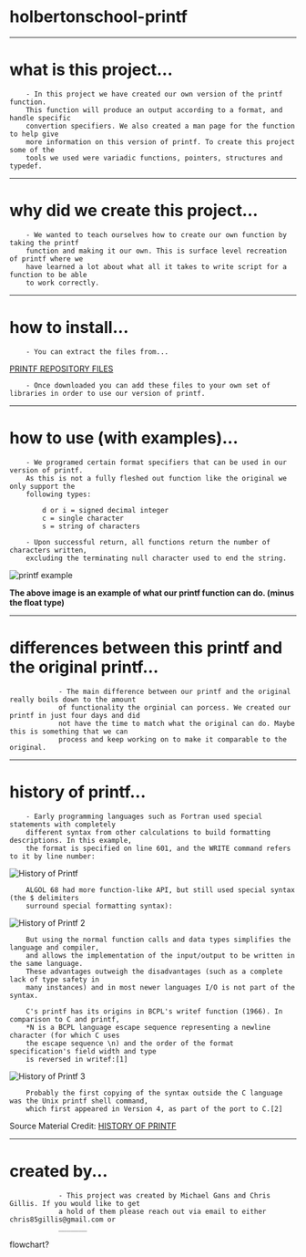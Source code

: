 # holbertonschool-printf

***********************
# what is this project...

		- In this project we have created our own version of the printf function.
		This function will produce an output according to a format, and handle specific 
		convertion specifiers. We also created a man page for the function to help give
		more information on this version of printf. To create this project some of the
		tools we used were variadic functions, pointers, structures and typedef. 


*********************************
# why did we create this project...

		- We wanted to teach ourselves how to create our own function by taking the printf
		function and making it our own. This is surface level recreation of printf where we
		have learned a lot about what all it takes to write script for a function to be able
		to work correctly.


*************************
# how to install...

		- You can extract the files from... 

[PRINTF REPOSITORY FILES](https://github.com/michaellgans/holbertonschool-printf)

		- Once downloaded you can add these files to your own set of libraries in order to use our version of printf.


*************************************
# how to use (with examples)...

		- We programed certain format specifiers that can be used in our version of printf.
		As this is not a fully fleshed out function like the original we only support the 
		following types:

			d or i = signed decimal integer
			c = single character
			s = string of characters

		- Upon successful return, all functions return the number of characters written,
		excluding the terminating null character used to end the string.
		
![printf example](https://github.com/michaellgans/holbertonschool-printf/assets/126268722/dbe73473-65f1-4a0f-bef7-34052848b467)

**The above image is an example of what our printf function can do. (minus the float type)**


************************************************************
# differences between this printf and the original printf...

                - The main difference between our printf and the original really boils down to the amount 
                of functionality the orginial can porcess. We created our printf in just four days and did
                not have the time to match what the original can do. Maybe this is something that we can
                process and keep working on to make it comparable to the original.


********************
# history of printf...

		- Early programming languages such as Fortran used special statements with completely
		different syntax from other calculations to build formatting descriptions. In this example,
		the format is specified on line 601, and the WRITE command refers to it by line number:


![History of Printf](https://github.com/michaellgans/holbertonschool-printf/assets/126268722/038bd870-1aab-4c2d-8cb5-cf4c9b32d7db)

		
		ALGOL 68 had more function-like API, but still used special syntax (the $ delimiters 
		surround special formatting syntax):


![History of Printf 2](https://github.com/michaellgans/holbertonschool-printf/assets/126268722/484673a6-8e22-4776-a87f-ba23857e0804)


		But using the normal function calls and data types simplifies the language and compiler,
		and allows the implementation of the input/output to be written in the same language.
		These advantages outweigh the disadvantages (such as a complete lack of type safety in
		many instances) and in most newer languages I/O is not part of the syntax.

		C's printf has its origins in BCPL's writef function (1966). In comparison to C and printf,
		*N is a BCPL language escape sequence representing a newline character (for which C uses
		the escape sequence \n) and the order of the format specification's field width and type
		is reversed in writef:[1]


![History of Printf 3](https://github.com/michaellgans/holbertonschool-printf/assets/126268722/f9b04df8-b9cb-4c5c-a1b1-7a56000e57e7)


		Probably the first copying of the syntax outside the C language was the Unix printf shell command,
		which first appeared in Version 4, as part of the port to C.[2]


Source Material Credit: [HISTORY OF PRINTF](https://en.wikipedia.org/wiki/Printf)


*************
# created by...

                - This project was created by Michael Gans and Chris Gillis. If you would like to get
                a hold of them please reach out via email to either chris85gillis@gmail.com or
                _______

flowchart?
